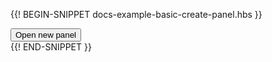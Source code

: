 {{! BEGIN-SNIPPET docs-example-basic-create-panel.hbs }}

<div>
    <Button @onClick={{action 'openNewpanel'}} @primary=true>Open new panel</Button>

</div>
{{! END-SNIPPET }}